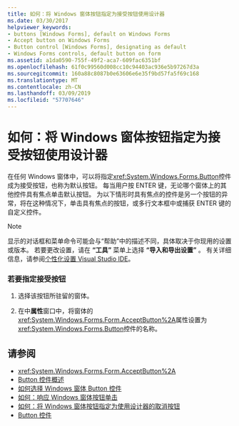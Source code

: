 ```yaml
---
title: 如何：将 Windows 窗体按钮指定为接受按钮使用设计器
ms.date: 03/30/2017
helpviewer_keywords:
- buttons [Windows Forms], default on Windows Forms
- Accept button on Windows Forms
- Button control [Windows Forms], designating as default
- Windows Forms controls, default button on form
ms.assetid: a1da0590-755f-49f2-aca7-609fac6351bf
ms.openlocfilehash: 61f0c99560d008cc10c94403ac936e5b97267d3a
ms.sourcegitcommit: 160a88c8087b0e63606e6e35f9bd57fa5f69c168
ms.translationtype: MT
ms.contentlocale: zh-CN
ms.lasthandoff: 03/09/2019
ms.locfileid: "57707646"
---
```

# <a name="how-to-designate-a-windows-forms-button-as-the-accept-button-using-the-designer"></a>如何：将 Windows 窗体按钮指定为接受按钮使用设计器
在任何 Windows 窗体中，可以将指定<xref:System.Windows.Forms.Button>控件成为接受按钮，也称为默认按钮。 每当用户按 ENTER 键，无论哪个窗体上的其他控件具有焦点单击默认按钮。 为以下情形时具有焦点的控件是另一个按钮的异常，将在这种情况下，单击具有焦点的按钮，或多行文本框中或捕获 ENTER 键的自定义控件。  
  
> [!NOTE]
>  显示的对话框和菜单命令可能会与“帮助”中的描述不同，具体取决于你现用的设置或版本。 若要更改设置，请在 **“工具”** 菜单上选择 **“导入和导出设置”** 。 有关详细信息，请参阅[个性化设置 Visual Studio IDE](/visualstudio/ide/personalizing-the-visual-studio-ide)。  
  
### <a name="to-designate-the-accept-button"></a>若要指定接受按钮  
  
1.  选择该按钮所驻留的窗体。  
  
2.  在中**属性**窗口中，将窗体的<xref:System.Windows.Forms.Form.AcceptButton%2A>属性设置为<xref:System.Windows.Forms.Button>控件的名称。  
  
## <a name="see-also"></a>请参阅
- <xref:System.Windows.Forms.Form.AcceptButton%2A>
- [Button 控件概述](button-control-overview-windows-forms.md)
- [如何选择 Windows 窗体 Button 控件](ways-to-select-a-windows-forms-button-control.md)
- [如何：响应 Windows 窗体按钮单击](how-to-respond-to-windows-forms-button-clicks.md)
- [如何：将 Windows 窗体按钮指定为使用设计器的取消按钮](designate-a-wf-button-as-the-cancel-button-using-the-designer.md)
- [Button 控件](button-control-windows-forms.md)
